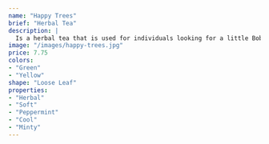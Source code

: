 ```yaml
---
name: "Happy Trees"
brief: "Herbal Tea"
description: |
  Is a herbal tea that is used for individuals looking for a little Bob Ross in their tea life. Nothing like sipping on a warm glass that encourages us that happy trees are never mistakes. It’s a natural, fresh and cool way of being open to the world of possibilities!
image: "/images/happy-trees.jpg"
price: 7.75
colors:
- "Green"
- "Yellow"
shape: "Loose Leaf"
properties:
- "Herbal"
- "Soft"
- "Peppermint"
- "Cool"
- "Minty"
---
```

